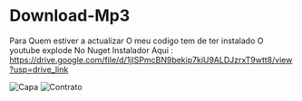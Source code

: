 # Download-Mp3
 Para Quem estiver a actualizar O meu codigo tem de ter instalado O youtube explode No Nuget
Instalador Aqui : https://drive.google.com/file/d/1jISPmcBN9bekip7kiU9ALDJzrxT9wtt8/view?usp=drive_link

![Capa](https://github.com/user-attachments/assets/5f2b5ea1-1ddd-4c08-8d46-3549d231a40d)
![Contrato](https://github.com/user-attachments/assets/81f11afd-9083-4f1b-98ec-910541171320)

